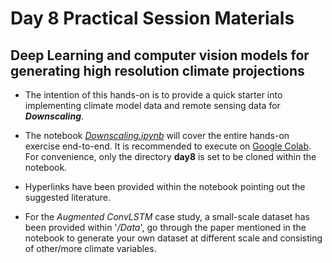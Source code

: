 # Day 8 Practical Session Materials
## Deep Learning and computer vision models for generating high resolution climate projections

* The intention of this hands-on is to provide a quick starter into implementing climate model data and remote sensing data for ***Downscaling***. 

* The notebook [*Downscaling.ipynb*](https://github.com/acm-ds-summer-school-2022/practical/blob/main/day8/Downscaling.ipynb) will cover the entire hands-on exercise end-to-end. It is recommended to execute on 
[Google Colab](https://githubtocolab.com/acm-ds-summer-school-2022/practical/blob/main/day8/Downscaling.ipynb). For convenience, only the directory **day8** is set to be cloned within the notebook.

* Hyperlinks have been provided within the notebook pointing out the suggested literature.

* For the *Augmented ConvLSTM* case study, a small-scale dataset has been provided within '*/Data*', go through the paper mentioned in the notebook to generate your own dataset at different scale and consisting of other/more climate variables.
